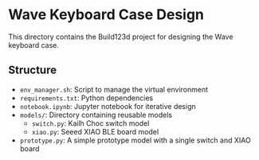 # Wave Keyboard Case Design

This directory contains the Build123d project for designing the Wave keyboard case.

## Structure
- `env_manager.sh`: Script to manage the virtual environment
- `requirements.txt`: Python dependencies
- `notebook.ipynb`: Jupyter notebook for iterative design
- `models/`: Directory containing reusable models
  - `switch.py`: Kailh Choc switch model
  - `xiao.py`: Seeed XIAO BLE board model
- `prototype.py`: A simple prototype model with a single switch and XIAO board
